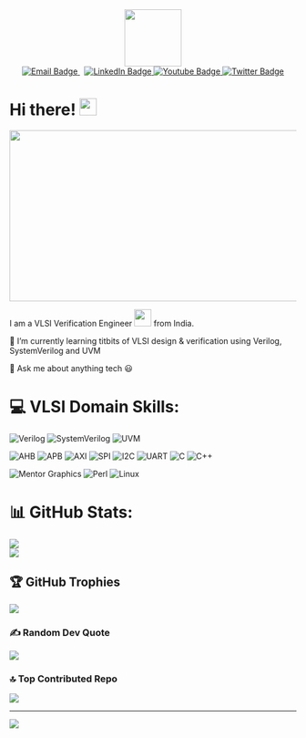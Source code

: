 <div id="header" align="center">
  <img src="https://media.giphy.com/media/M9gbBd9nbDrOTu1Mqx/giphy.gif" width="100"/>
</div>

<div id="badges" align="center">
  <a href="mailto:deep.ksarkar1211@gmail.com">
    <img src="https://img.shields.io/badge/email-112233?style=for-the-badge&logo=mail.ru&logoColor=white" alt="Email Badge"/>
  </a>
  &nbsp;
  <a href="https://linkedin.con/in/deep-ksarkar">
    <img src="https://img.shields.io/badge/LinkedIn-blue?style=for-the-badge&logo=linkedin&logoColor=white" alt="LinkedIn Badge"/>
  </a>
  <a href="https://youtube.com">
    <img src="https://img.shields.io/badge/YouTube-red?style=for-the-badge&logo=youtube&logoColor=white" alt="Youtube Badge"/>
  </a>
  <a href="htttps://twitter.com">
    <img src="https://img.shields.io/badge/x_(formerly_twitter)-000000?style=for-the-badge&logo=x&logoColor=white" alt="Twitter Badge"/>
  </a>
</div>

<!--<img src="https://komarev.com/ghpvc/?username=c0dE3P&style=flat-square&color=blue" align="center" alt=""/>-->

<h1>
  Hi there!
  <img src="https://media.giphy.com/media/hvRJCLFzcasrR4ia7z/giphy.gif" width="30px"/>
</h1>



<div align="center">
  <img src="https://media.giphy.com/media/dWesBcTLavkZuG35MI/giphy.gif" width="600" height="300"/>
</div>

<!--## Hi there 👋-->


<!--**c0dE3P/c0dE3P** is a ✨ _special_ ✨ repository because its `README.md` (this file) appears on your GitHub profile.-->

I am a VLSI Verification Engineer <img src="https://media.giphy.com/media/WUlplcMpOCEmTGBtBW/giphy.gif" width="30"> from India.

<!-- 🔭 I’m currently working on ... -->
🌱 I’m currently learning titbits of VLSI design & verification using Verilog, SystemVerilog and UVM
<!-- - 👯 I’m looking to collaborate on ...
🤝 I’m looking for help with ... -->
💬 Ask me about anything tech 😃
<!-- 📫 How to reach me: ...
😄 Pronouns: ...
⚡ Fun fact: ... -->

# 💻 VLSI Domain Skills:
![Verilog](https://img.shields.io/badge/Verilog-00629B?style=for-the-badge&logoColor=white)
![SystemVerilog](https://img.shields.io/badge/systemverilog-1D0A63?style=for-the-badge&logoColor=white)
![UVM](https://img.shields.io/badge/universal_verification_methodology-212326?style=for-the-badge&logoColor=white)

![AHB](https://img.shields.io/badge/ahb-0091BD?style=for-the-badge&logoColor=white)
![APB](https://img.shields.io/badge/apb-0091BD?style=for-the-badge&logoColor=white)
![AXI](https://img.shields.io/badge/axi-0091BD?style=for-the-badge&logoColor=white)
![SPI](https://img.shields.io/badge/spi-E1140A?style=for-the-badge&logoColor=white)
![I2C](https://img.shields.io/badge/i2c-739833?style=for-the-badge&logoColor=white)
![UART](https://img.shields.io/badge/uart-0091BD?style=for-the-badge&logoColor=white)
![C](https://img.shields.io/badge/c-%2300599C.svg?style=for-the-badge&logo=c&logoColor=white) 
![C++](https://img.shields.io/badge/c++-%2300599C.svg?style=for-the-badge&logo=c%2B%2B&logoColor=white)

![Mentor Graphics](https://img.shields.io/badge/mentor_graphics_(questasim)-009999?style=for-the-badge&logoColor=white)
![Perl](https://img.shields.io/badge/perl-39457E?style=for-the-badge&logoColor=white)
![Linux](https://img.shields.io/badge/linux-FCC624?style=for-the-badge&logoColor=white)

# 📊 GitHub Stats:
<!-- ![](https://github-readme-stats.vercel.app/api?username=c0dE3P&theme=dark&hide_border=false&include_all_commits=true&count_private=false)<br/> -->
![](https://github-readme-streak-stats.herokuapp.com/?user=c0dE3P&theme=dark&hide_border=false)<br/>
![](https://github-readme-stats.vercel.app/api/top-langs/?username=c0dE3P&theme=dark&hide_border=false&include_all_commits=true&count_private=false&layout=compact)

## 🏆 GitHub Trophies
![](https://github-profile-trophy.vercel.app/?username=c0dE3P&theme=radical&no-frame=false&no-bg=true&margin-w=4)

### ✍️ Random Dev Quote
![](https://quotes-github-readme.vercel.app/api?type=horizontal&theme=tokyonight)

### 🔝 Top Contributed Repo
![](https://github-contributor-stats.vercel.app/api?username=c0dE3P&limit=5&theme=dark&combine_all_yearly_contributions=true)

---
[![](https://visitcount.itsvg.in/api?id=c0dE3P&icon=0&color=0)](https://visitcount.itsvg.in)
